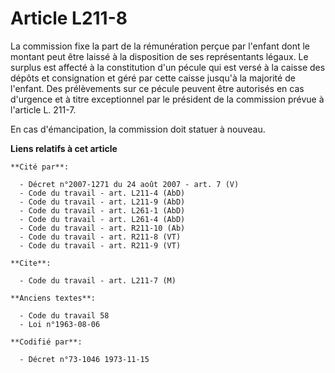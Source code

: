 # Article L211-8

La commission fixe la part de la rémunération perçue par l'enfant dont le montant peut être laissé à la disposition de ses
représentants légaux. Le surplus est affecté à la constitution d'un pécule qui est versé à la caisse des dépôts et
consignation et géré par cette caisse jusqu'à la majorité de l'enfant. Des prélèvements sur ce pécule peuvent être autorisés
en cas d'urgence et à titre exceptionnel par le président de la commission prévue à l'article L. 211-7.

En cas d'émancipation, la commission doit statuer à nouveau.

**Liens relatifs à cet article**

	**Cité par**:

	  - Décret n°2007-1271 du 24 août 2007 - art. 7 (V)
	  - Code du travail - art. L211-4 (AbD)
	  - Code du travail - art. L211-9 (AbD)
	  - Code du travail - art. L261-1 (AbD)
	  - Code du travail - art. L261-4 (AbD)
	  - Code du travail - art. R211-10 (Ab)
	  - Code du travail - art. R211-8 (VT)
	  - Code du travail - art. R211-9 (VT)

	**Cite**:

	  - Code du travail - art. L211-7 (M)

	**Anciens textes**:

	  - Code du travail 58
	  - Loi n°1963-08-06

	**Codifié par**:

	  - Décret n°73-1046 1973-11-15
